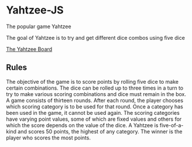 # Yahtzee-JS
The popular game Yahtzee

The goal of Yahtzee is to try and get different dice combos using five dice

[The Yahtzee Board](Github-Media/Yahtzee.png)

## Rules

The objective of the game is to score points by rolling five dice to make certain combinations. The dice can be rolled up to three times in a turn to try to make various scoring combinations and dice must remain in the box. A game consists of thirteen rounds. After each round, the player chooses which scoring category is to be used for that round. Once a category has been used in the game, it cannot be used again. The scoring categories have varying point values, some of which are fixed values and others for which the score depends on the value of the dice. A Yahtzee is five-of-a-kind and scores 50 points, the highest of any category. The winner is the player who scores the most points.